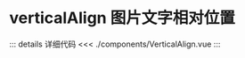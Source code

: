 # verticalAlign 图片文字相对位置

<script setup>
import VerticalAlign from './components/VerticalAlign.vue'
</script>


<VerticalAlign />

::: details 详细代码
<<< ./components/VerticalAlign.vue
:::